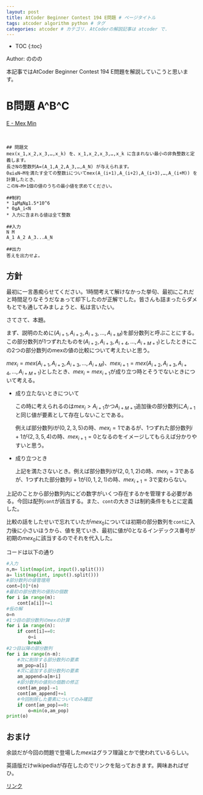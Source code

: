 ```yaml
---
layout: post
title: AtCoder Beginner Contest 194 E問題 # ページタイトル
tags: atcoder algorithm python # タグ
categories: atcoder # カテゴリ. AtCoderの解説記事は atcoder で.
---
```



* TOC
{:toc}

Author: ののの　<!-- 自分の名前 -->

<!-- ↓↓↓↓↓ 記事内容 ↓↓↓↓↓ -->
本記事ではAtCoder Beginner Contest 194 E問題を解説していこうと思います。
# B問題 A^B^C

<a href="https://atcoder.jp/contests/abc194/tasks/abc194_e">E - Mex Min</a>

<br>

```
## 問題文
mex(x_1,x_2,x_3,…,x_k) を、x_1,x_2,x_3,…,x_k に含まれない最小の非負整数と定義します。 
長さNの整数列A=(A_1,A_2,A_3,…,A_N) が与えられます。
0≤i≤N−Mを満たす全ての整数iについてmex(A_(i+1),A_(i+2),A_(i+3),…,A_(i+M)) を計算したとき、
このN−M+1個の値のうちの最小値を求めてください。
```

```
##制約
* 1≦M≦N≦1.5*10^6
* 0≦A_i<N
* 入力に含まれる値は全て整数
```

```
##入力
N M
A_1 A_2 A_3...A_N
```

```
##出力
答えを出力せよ。
```

## 方針
最初に一言愚痴らせてください。1時間考えて解けなかった挙句、最初にこれだと時間足りなそうだなぁって却下したのが正解でした。皆さんも詰まったらダメもとでも通してみましょうと、私は言いたい。

さてさて、本題。

まず、説明のために$(A_{i+1},A_{i+2},A_{i+3},...,A_{i+M})$を部分数列と呼ぶことにする。この部分数列が1つずれたものを$(A_{i+2},A_{i+3},A_{i+4},...,A_{i+M+1})$としたときにこの2つの部分数列のmexの値の比較について考えたいと思う。

$mex_i=mex(A_{i+1},A_{i+2},A_{i+3},...,A_{i+M})$、$mex_{i+1}=mex(A_{i+2},A_{i+3},A_{i+4},...,A_{i+M+1})$としたとき、$mex_i=mex_{i+1}$が成り立つ時とそうでないときについて考える。
* 成り立たないときについて

  この時に考えられるのは$mex_i>A_{i+1}$かつ$A_{i+M+1}$追加後の部分数列に$A_{i+1}$と同じ値が要素として存在しないことである。
  
  例えば部分数列$i$が$(0,2,3,5)$の時、$mex_i=1$であるが、1つずれた部分数列$i+1$が$(2,3,5,4)$の時、$mex_{i+1}=0$となるのをイメージしてもらえば分かりやすいと思う。

* 成り立つとき

  上記を満たさないとき。例えば部分数列$i$が$(2,0,1,2)$の時、$mex_i=3$であるが、1つずれた部分数列$i+1$が$(0,1,2,1)$の時、$mex_{i+1}=3$で変わらない。

上記のことから部分数列内にどの数字がいくつ存在するかを管理する必要がある。今回は配列`cont`が該当する。また、`cont`の大きさは制約条件をもとに定義した。

比較の話をしたせいで忘れていたが$mex_0$については初期の部分数列を`cont`に入力後に小さいほうから、値を見ていき、最初に値が0となるインデックス番号が初期の$mex_0$に該当するのでそれを代入した。

コードは以下の通り
```python
#入力
n,m= list(map(int, input().split()))
a= list(map(int, input().split()))
#部分数列の値管理用
cont=[0]*(n)
#最初の部分数列の値別の個数
for i in range(m):
    cont[a[i]]+=1
#仮の解
o=n
#1つ目の部分数列のmexの計算
for i in range(n):
    if cont[i]==0:
        o=i
        break
#2つ目以降の部分数列
for i in range(n-m):
    #次に削除する部分数列の要素
    am_pop=a[i]
    #次に追加する部分数列の要素
    am_append=a[m+i]
    #部分数列の値別の個数の修正
    cont[am_pop]-=1
    cont[am_append]+=1
    #今回削除した要素についてのみ確認
    if cont[am_pop]==0:
        o=min(o,am_pop)
print(o)
```
## おまけ
余談だが今回の問題で登場した$mex$はグラフ理論とかで使われているらしい。

英語版だけwikipediaが存在したのでリンクを貼っておきます。興味あればぜひ。

<a href="https://en.wikipedia.org/wiki/Mex_(mathematics)">リンク</a>
